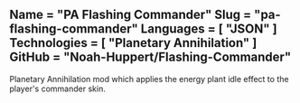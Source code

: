 Name = "PA Flashing Commander"
Slug = "pa-flashing-commander"
Languages = [ "JSON" ]
Technologies = [ "Planetary Annihilation" ]
GitHub = "Noah-Huppert/Flashing-Commander"
---
Planetary Annihilation mod which applies the energy plant idle effect to the player's commander skin.
